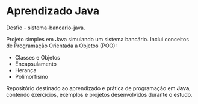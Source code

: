 # Aprendizado Java

Desfio - sistema-bancario-java.

Projeto simples em Java simulando um sistema bancário.
Inclui conceitos de Programação Orientada a Objetos (POO):
- Classes e Objetos
- Encapsulamento
- Herança
- Polimorfismo

Repositório destinado ao aprendizado e prática de programação em **Java**, contendo exercícios, exemplos e projetos desenvolvidos durante o estudo.
